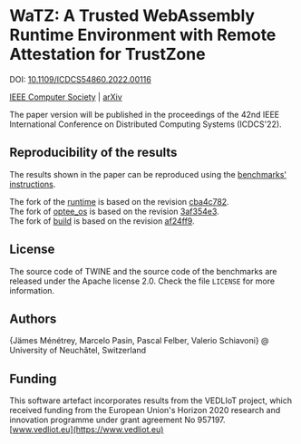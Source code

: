 # WaTZ: A Trusted WebAssembly Runtime Environment with Remote Attestation for TrustZone

DOI: [10.1109/ICDCS54860.2022.00116](https://doi.ieeecomputersociety.org/10.1109/ICDCS54860.2022.00116)

[IEEE Computer Society](https://www.computer.org/csdl/proceedings-article/icdcs/2022/717700b177/1HriZ4jSthK) | [arXiv](https://arxiv.org/abs/2206.08722)

The paper version will be published in the proceedings of the 42nd IEEE International Conference on Distributed Computing Systems (ICDCS'22).


## Reproducibility of the results
The results shown in the paper can be reproduced using the [benchmarks' instructions](benchmarks/).

The fork of the [runtime](runtime/) is based on the revision [cba4c782](https://github.com/bytecodealliance/wasm-micro-runtime/tree/cba4c782).  
The fork of [optee_os](optee_os/) is based on the revision [3af354e3](https://github.com/OP-TEE/optee_os/tree/3af354e3).  
The fork of [build](build/) is based on the revision [af24ff9](https://github.com/OP-TEE/build/tree/af24ff9).  

## License

The source code of TWINE and the source code of the benchmarks are released under the Apache license 2.0.
Check the file `LICENSE` for more information.

## Authors

{Jämes Ménétrey, Marcelo Pasin, Pascal Felber, Valerio Schiavoni} @ University of Neuchâtel, Switzerland

## Funding

This software artefact incorporates results from the VEDLIoT project, which received funding from the European Union's Horizon 2020 research and innovation programme under grant agreement No 957197.  
[www.vedliot.eu](https://www.vedliot.eu)